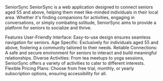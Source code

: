 SeniorSync
SeniorSync is a web application designed to connect seniors aged 55 and above, helping them meet like-minded individuals in their local area. Whether it's finding companions for activities, engaging in conversations, or simply combating solitude, SeniorSync aims to provide a platform for seniors to socialize and thrive.

Features
User-Friendly Interface: Easy-to-use design ensures seamless navigation for seniors.
Age Specific: Exclusively for individuals aged 55 and above, fostering a community tailored to their needs.
Reliable Connections: A safe and secure environment for seniors to interact and build meaningful relationships.
Diverse Activities: From tea meetups to yoga sessions, SeniorSync offers a variety of activities to cater to different interests.
Flexible Pricing Plans: Choose from free trial, monthly, or yearly subscription options, ensuring accessibility for all.
